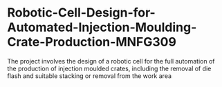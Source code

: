 # Robotic-Cell-Design-for-Automated-Injection-Moulding-Crate-Production-MNFG309
The project involves the design of a robotic cell for the full automation of the production of injection moulded crates, including the removal of die flash and suitable stacking or removal from the work area
